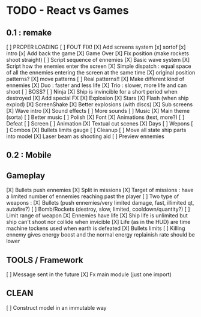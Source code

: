 TODO - React vs Games
===========

 0.1 : remake
-------------
 [ ] PROPER LOADING
  [ ] FOUT FIX!
 [X] Add screens system
  [x] sortof
  [x] intro
  [x] Add back the game
  [X] Game Over
 [X] Fix position (make rockets shoot straight)
 [ ] Script sequence of ennemies
  [X] Basic wave system
  [X] Script how the enemies enter the screen
   [X] Simple dispatch : equal space of all the ennemies entering the screen at the same time
   [X] original position patterns?
   [X] move patterns
   [ ] Real patterns!!
 [X] Make different kind of ennemies
  [X] Duo : faster and less life
  [X] Trio : slower, more life and can shoot
  [ ] BOSS?
  [ ] Ninja
 [X] Ship is invincible for a short period when destroyed
 [X] Add special FX
  [X] Explosion
  [X] Stars
  [X] Flash (when ship explod)
  [X] ScreenShake
  [X] Better explosions (with discs)
 [X] Sub screens
  [X] Wave intro
 [X] Sound effects
 [ ] More sounds
 [ ] Music
  [X] Main theme (sorta)
  [ ] Better music
 [ ] Polish
  [X] Font
  [X] Animations (text, more?)
 [ ] Defeat
  [ ] Screen
  [ ] Animation
 [X] Textual cut scenes
  [X] Days
 [ ] Wepons
 [ ] Combos
 [X] Bullets limits gauge
 [ ] Cleanup
  [ ] Move all state ship parts into model
 [X] Laser beam as shooting aid
 [ ] Preview ennemies

 0.2 : Mobile
-------------

Gameplay
--------

 [X] Bullets push ennemies
 [X] Split in missions
 [X] Target of missions : have a limited number of ennemies reaching past the player
 [ ] Two type of weapons :
  [X] Bullets (push ennemies/very limited damage, fast, illimited qt, autofire?)
  [ ] Bomb/Rockets (destroy, slow, limited, cooldown/quantity?)
 [ ] Limit range of weapon
 [X] Ennemies have life
 [X] Ship life is unlimited but ship can't shoot nor collide when invicible
 [X] Life (as in the HUD) are time machine tockens used when earth is defeated
 [X] Bullets limits
 [ ] Killing ennemy gives energy boost and the normal energy replainish rate should be lower

TOOLS / Framework
-----------------

 [ ] Message sent in the future
 [X] Fx main module (just one import)

CLEAN
-----

 [ ] Construct model in an immutable way

